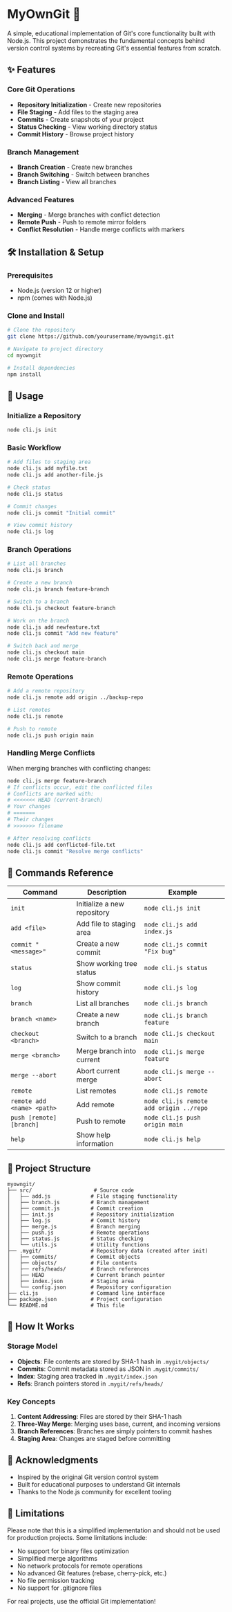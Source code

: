 ﻿# MyOwnGit 🚀

A simple, educational implementation of Git's core functionality built with Node.js. This project demonstrates the fundamental concepts behind version control systems by recreating Git's essential features from scratch.

## ✨ Features

### Core Git Operations
- **Repository Initialization** - Create new repositories
- **File Staging** - Add files to the staging area
- **Commits** - Create snapshots of your project
- **Status Checking** - View working directory status
- **Commit History** - Browse project history

### Branch Management
- **Branch Creation** - Create new branches
- **Branch Switching** - Switch between branches
- **Branch Listing** - View all branches

### Advanced Features
- **Merging** - Merge branches with conflict detection
- **Remote Push** - Push to remote mirror folders
- **Conflict Resolution** - Handle merge conflicts with markers

## 🛠️ Installation & Setup

### Prerequisites
- Node.js (version 12 or higher)
- npm (comes with Node.js)

### Clone and Install
```bash
# Clone the repository
git clone https://github.com/yourusername/myowngit.git

# Navigate to project directory
cd myowngit

# Install dependencies
npm install
```

## 🚀 Usage

### Initialize a Repository
```bash
node cli.js init
```

### Basic Workflow
```bash
# Add files to staging area
node cli.js add myfile.txt
node cli.js add another-file.js

# Check status
node cli.js status

# Commit changes
node cli.js commit "Initial commit"

# View commit history
node cli.js log
```

### Branch Operations
```bash
# List all branches
node cli.js branch

# Create a new branch
node cli.js branch feature-branch

# Switch to a branch
node cli.js checkout feature-branch

# Work on the branch
node cli.js add newfeature.txt
node cli.js commit "Add new feature"

# Switch back and merge
node cli.js checkout main
node cli.js merge feature-branch
```

### Remote Operations
```bash
# Add a remote repository
node cli.js remote add origin ../backup-repo

# List remotes
node cli.js remote

# Push to remote
node cli.js push origin main
```

### Handling Merge Conflicts
When merging branches with conflicting changes:
```bash
node cli.js merge feature-branch
# If conflicts occur, edit the conflicted files
# Conflicts are marked with:
# <<<<<<< HEAD (current-branch)
# Your changes
# =======
# Their changes
# >>>>>>> filename

# After resolving conflicts
node cli.js add conflicted-file.txt
node cli.js commit "Resolve merge conflicts"
```

## 📖 Commands Reference

| Command | Description | Example |
|---------|-------------|---------|
| `init` | Initialize a new repository | `node cli.js init` |
| `add <file>` | Add file to staging area | `node cli.js add index.js` |
| `commit "<message>"` | Create a new commit | `node cli.js commit "Fix bug"` |
| `status` | Show working tree status | `node cli.js status` |
| `log` | Show commit history | `node cli.js log` |
| `branch` | List all branches | `node cli.js branch` |
| `branch <name>` | Create a new branch | `node cli.js branch feature` |
| `checkout <branch>` | Switch to a branch | `node cli.js checkout main` |
| `merge <branch>` | Merge branch into current | `node cli.js merge feature` |
| `merge --abort` | Abort current merge | `node cli.js merge --abort` |
| `remote` | List remotes | `node cli.js remote` |
| `remote add <name> <path>` | Add remote | `node cli.js remote add origin ../repo` |
| `push [remote] [branch]` | Push to remote | `node cli.js push origin main` |
| `help` | Show help information | `node cli.js help` |

## 📁 Project Structure

```
myowngit/
├── src/                    # Source code
│   ├── add.js             # File staging functionality
│   ├── branch.js          # Branch management
│   ├── commit.js          # Commit creation
│   ├── init.js            # Repository initialization
│   ├── log.js             # Commit history
│   ├── merge.js           # Branch merging
│   ├── push.js            # Remote operations
│   ├── status.js          # Status checking
│   └── utils.js           # Utility functions
├── .mygit/                # Repository data (created after init)
│   ├── commits/           # Commit objects
│   ├── objects/           # File contents
│   ├── refs/heads/        # Branch references
│   ├── HEAD               # Current branch pointer
│   ├── index.json         # Staging area
│   └── config.json        # Repository configuration
├── cli.js                 # Command line interface
├── package.json           # Project configuration
└── README.md              # This file
```

## 🧠 How It Works

### Storage Model
- **Objects**: File contents are stored by SHA-1 hash in `.mygit/objects/`
- **Commits**: Commit metadata stored as JSON in `.mygit/commits/`
- **Index**: Staging area tracked in `.mygit/index.json`
- **Refs**: Branch pointers stored in `.mygit/refs/heads/`

### Key Concepts
1. **Content Addressing**: Files are stored by their SHA-1 hash
2. **Three-Way Merge**: Merging uses base, current, and incoming versions
3. **Branch References**: Branches are simply pointers to commit hashes
4. **Staging Area**: Changes are staged before committing

## 🙏 Acknowledgments

- Inspired by the original Git version control system
- Built for educational purposes to understand Git internals
- Thanks to the Node.js community for excellent tooling

## 🚨 Limitations

Please note that this is a simplified implementation and should not be used for production projects. Some limitations include:

- No support for binary files optimization
- Simplified merge algorithms
- No network protocols for remote operations
- No advanced Git features (rebase, cherry-pick, etc.)
- No file permission tracking
- No support for .gitignore files

For real projects, use the official Git implementation!
